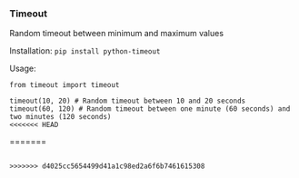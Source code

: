 ### Timeout
Random timeout between minimum and maximum values

Installation:
`pip install python-timeout`

Usage:
```
from timeout import timeout

timeout(10, 20) # Random timeout between 10 and 20 seconds
timeout(60, 120) # Random timeout between one minute (60 seconds) and two minutes (120 seconds)
<<<<<<< HEAD
```
=======
```

>>>>>>> d4025cc5654499d41a1c98ed2a6f6b7461615308
